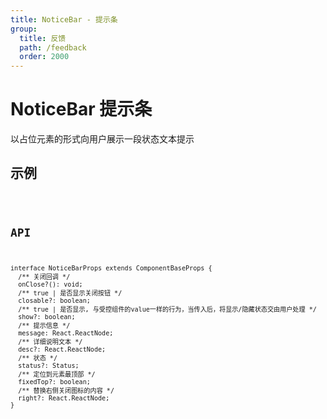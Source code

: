 ```yaml
---
title: NoticeBar - 提示条
group:
  title: 反馈
  path: /feedback
  order: 2000
---
```


# NoticeBar 提示条

以占位元素的形式向用户展示一段状态文本提示

## 示例

<code src="./demo.tsx" />

## API

```tsx | pure
interface NoticeBarProps extends ComponentBaseProps {
  /** 关闭回调 */
  onClose?(): void;
  /** true | 是否显示关闭按钮 */
  closable?: boolean;
  /** true | 是否显示, 与受控组件的value一样的行为，当传入后，将显示/隐藏状态交由用户处理 */
  show?: boolean;
  /** 提示信息 */
  message: React.ReactNode;
  /** 详细说明文本 */
  desc?: React.ReactNode;
  /** 状态 */
  status?: Status;
  /** 定位到元素最顶部 */
  fixedTop?: boolean;
  /** 替换右侧关闭图标的内容 */
  right?: React.ReactNode;
}
```
